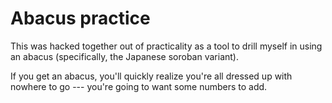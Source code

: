 # Abacus practice

This was hacked together out of practicality as a tool to drill myself in using 
an abacus (specifically, the Japanese soroban variant).

If you get an abacus, you'll quickly realize you're all dressed up with nowhere 
to go --- you're going to want some numbers to add.
